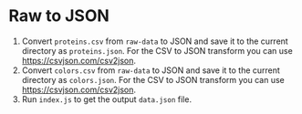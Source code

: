 # Raw to JSON

1. Convert `proteins.csv` from `raw-data` to JSON and save it to the current directory as `proteins.json`. For the CSV to JSON transform you can use https://csvjson.com/csv2json.
2. Convert `colors.csv` from `raw-data` to JSON and save it to the current directory as `colors.json`. For the CSV to JSON transform you can use https://csvjson.com/csv2json.
3. Run `index.js` to get the output `data.json` file.

